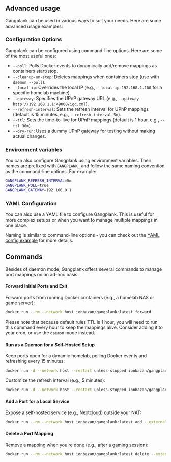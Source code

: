 ## Advanced usage

Gangplank can be used in various ways to suit your needs. Here are some advanced usage examples:

### Configuration Options

Gangplank can be configured using command-line options. Here are some of the most useful ones:

- `--poll`: Polls Docker events to dynamically add/remove mappings as containers start/stop.
- `--cleanup-on-stop`: Deletes mappings when containers stop (use with `daemon --poll`).
- `--local-ip`: Overrides the local IP (e.g., `--local-ip 192.168.1.100` for a specific homelab machine).
- `--gateway`: Specifies the UPnP gateway URL (e.g., `--gateway http://192.168.1.1:49000/igd.xml`).
- `--refresh-interval`: Sets the refresh interval for UPnP mappings (default is 15 minutes, e.g., `--refresh-interval 5m`).
- `--ttl`: Sets the time-to-live for UPnP mappings (default is 1 hour, e.g., `--ttl 30m`).
- `--dry-run`: Uses a dummy UPnP gateway for testing without making actual changes.

### Environment variables

You can also configure Gangplank using environment variables. Their names are prefixed with `GANGPLANK_` and follow the same naming convention as the command-line options. 
For example:

```bash
GANGPLANK_REFRESH_INTERVAL=5m
GANGPLANK_POLL=true
GANGPLANK_GATEWAY=192.168.0.1
```

### YAML Configuration

You can also use a YAML file to configure Gangplank. 
This is useful for more complex setups or when you want to manage multiple mappings in one place.

Naming is similar to command-line options - you can check out the [YAML config example](../config.example.yaml) for more details.

## Commands

Besides of daemon mode, Gangplank offers several commands to manage port mappings on an ad-hoc basis.

#### Forward Initial Ports and Exit

Forward ports from running Docker containers (e.g., a homelab NAS or game server):
```bash
docker run --rm --network host ionbazan/gangplank:latest forward
```

Please note that because default rules TTL is 1 hour, you will need to run this command every hour to keep the mappings alive.
Consider adding it to your cron, or use the `daemon` mode instead.

#### Run as a Daemon for a Self-Hosted Setup

Keep ports open for a dynamic homelab, polling Docker events and refreshing every 15 minutes:
```bash
docker run -d --network host --restart unless-stopped ionbazan/gangplank:latest daemon --poll
```

Customize the refresh interval (e.g., 5 minutes):

```bash
docker run -d --network host --restart unless-stopped ionbazan/gangplank:latest daemon --poll --refresh-interval 5m
```

#### Add a Port for a Local Service

Expose a self-hosted service (e.g., Nextcloud) outside your NAT:
```bash
docker run --rm --network host ionbazan/gangplank:latest add --external 443 --internal 443 --protocol TCP --name nextcloud
```

#### Delete a Port Mapping

Remove a mapping when you’re done (e.g., after a gaming session):

```bash
docker run --rm --network host ionbazan/gangplank:latest delete --external 25565 --protocol TCP
```
